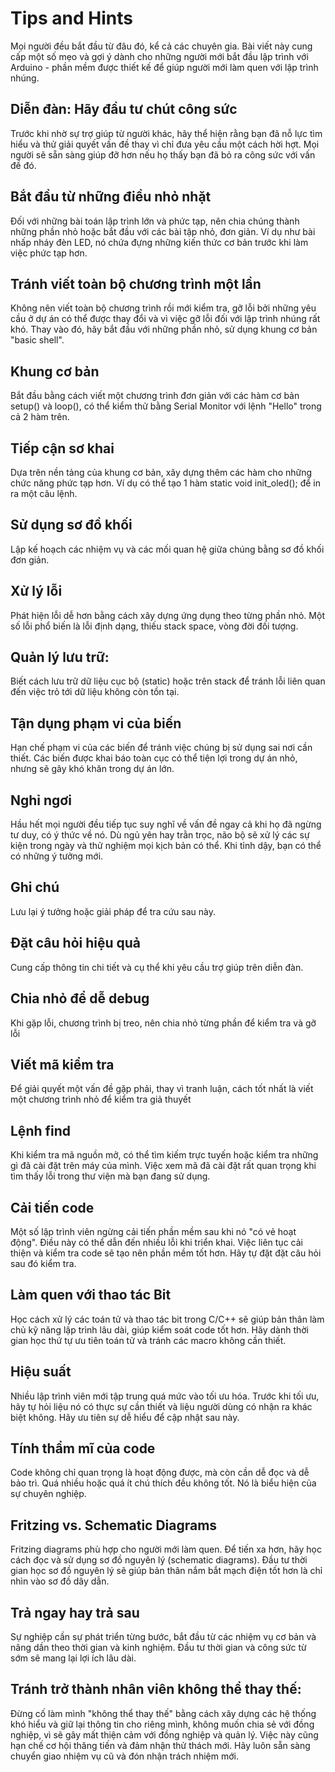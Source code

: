 # Tips and Hints
Mọi người đều bắt đầu từ đâu đó, kể cả các chuyên gia. Bài viết này cung cấp một số mẹo và gợi ý dành cho những người mới bắt đầu lập trình với Arduino - phần mềm được thiết kế để giúp người mới làm quen với lập trình nhúng.

## Diễn đàn: Hãy đầu tư chút công sức
Trước khi nhờ sự trợ giúp từ người khác, hãy thể hiện rằng bạn đã nỗ lực tìm hiểu và thử giải quyết vấn đề thay vì chỉ đưa yêu cầu một cách hời hợt. Mọi người sẽ sẵn sàng giúp đỡ hơn nếu họ thấy bạn đã bỏ ra công sức với vấn đề đó.

## Bắt đầu từ những điều nhỏ nhặt
Đối với những bài toán lập trình lớn và phức tạp, nên chia chúng thành những phần nhỏ hoặc bắt đầu với các bài tập nhỏ, đơn giản. 
Ví dụ như bài nhấp nháy đèn LED, nó chứa đựng những kiến thức cơ bản trước khi làm việc phức tạp hơn.

## Tránh viết toàn bộ chương trình một lần
Không nên viết toàn bộ chương trình rồi mới kiểm tra, gỡ lỗi bởi những yêu cầu ở dự án có thể được thay đổi và vì việc gỡ lỗi đối với lập trình nhúng rất khó. Thay vào đó, hãy bắt đầu với những phần nhỏ, sử dụng khung cơ bản "basic shell".

## Khung cơ bản
Bắt đầu bằng cách viết một chương trình đơn giản với các hàm cơ bản setup() và loop(), có thể kiểm thử bằng Serial Monitor với lệnh "Hello" trong cả 2 hàm trên.

## Tiếp cận sơ khai
Dựa trên nền tảng của khung cơ bản, xây dựng thêm các hàm cho những chức năng phức tạp hơn. Ví dụ có thể tạo 1 hàm static void init_oled(); để in ra một câu lệnh.

## Sử dụng sơ đồ khối
Lập kế hoạch các nhiệm vụ và các mối quan hệ giữa chúng bằng sơ đồ khối đơn giản.

## Xử lý lỗi
Phát hiện lỗi dễ hơn bằng cách xây dựng ứng dụng theo từng phần nhỏ. Một số lỗi phổ biến là lỗi định dạng, thiếu stack space, vòng đời đối tượng.

## Quản lý lưu trữ:
Biết cách lưu trữ dữ liệu cục bộ (static) hoặc trên stack để tránh lỗi liên quan đến việc trỏ tới dữ liệu không còn tồn tại.

## Tận dụng phạm vi của biến
Hạn chế phạm vi của các biến để tránh việc chúng bị sử dụng sai nơi cần thiết. Các biến được khai báo toàn cục có thể tiện lợi trong dự án nhỏ, nhưng  sẽ gây khó khăn trong dự án lớn.

## Nghỉ ngơi
Hầu hết mọi người đều tiếp tục suy nghĩ về vấn đề ngay cả khi họ đã ngừng tư duy, có ý thức về nó. Dù ngủ yên hay trằn trọc, não bộ sẽ xử lý các sự kiện trong ngày và thử nghiệm mọi kịch bản có thể. Khi tỉnh dậy, bạn có thể có những ý tưởng mới. 

## Ghi chú
Lưu lại ý tưởng hoặc giải pháp để tra cứu sau này.

## Đặt câu hỏi hiệu quả
Cung cấp thông tin chi tiết và cụ thể khi yêu cầu trợ giúp trên diễn đàn.

## Chia nhỏ để dễ debug
Khi gặp lỗi, chương trình bị treo, nên chia nhỏ từng phần để kiểm tra và gỡ lỗi

## Viết mã kiểm tra
Để giải quyết một vấn đề gặp phải, thay vì tranh luận, cách tốt nhất là viết một chương trình nhỏ để kiểm tra giả thuyết

## Lệnh find
Khi kiểm tra mã nguồn mở, có thể tìm kiếm trực tuyến hoặc kiểm tra những gì đã cài đặt trên máy của mình. Việc xem mã đã cài đặt rất quan trọng khi tìm thấy lỗi trong thư viện mà bạn đang sử dụng.

## Cải tiến code
Một số lập trình viên ngừng cải tiến phần mềm sau khi nó "có vẻ hoạt động". Điều này có thể dẫn đến nhiều lỗi khi triển khai. Việc liên tục cải thiện và kiểm tra code sẽ tạo nên phần mềm tốt hơn. Hãy tự đặt đặt câu hỏi sau đó kiểm tra.

## Làm quen với thao tác Bit
Học cách xử lý các toán tử và thao tác bit trong C/C++ sẽ giúp bản thân làm chủ kỹ năng lập trình lâu dài, giúp kiểm soát code tốt hơn. Hãy dành thời gian học thứ tự ưu tiên toán tử và tránh các macro không cần thiết.

## Hiệu suất
Nhiều lập trình viên mới tập trung quá mức vào tối ưu hóa. Trước khi tối ưu, hãy tự hỏi liệu nó có thực sự cần thiết và liệu người dùng có nhận ra khác biệt không. Hãy ưu tiên sự dễ hiểu để cập nhật sau này.

## Tính thẩm mĩ của code
Code không chỉ quan trọng là hoạt động được, mà còn cần dễ đọc và dễ bảo trì. Quá nhiều hoặc quá ít chú thích đều không tốt. Nó là biểu hiện của sự chuyên nghiệp.

## Fritzing vs. Schematic Diagrams
Fritzing diagrams phù hợp cho người mới làm quen. Để tiến xa hơn, hãy học cách đọc và sử dụng sơ đồ nguyên lý (schematic diagrams). Đầu tư thời gian học sơ đồ nguyên lý sẽ giúp bản thân nắm bắt mạch điện tốt hơn là chỉ nhìn vào sơ đồ dây dẫn.

## Trả ngay hay trả sau
Sự nghiệp cần sự phát triển từng bước, bắt đầu từ các nhiệm vụ cơ bản và nâng dần theo thời gian và kinh nghiệm.
Đầu tư thời gian và công sức từ sớm sẽ mang lại lợi ích lâu dài.

## Tránh trở thành nhân viên không thể thay thế:
Đừng cố làm mình "không thể thay thế" bằng cách xây dựng các hệ thống khó hiểu và giữ lại thông tin cho riêng mình, không muốn chia sẻ với đồng nghiệp, vì sẽ gây mất thiện cảm với đồng nghiệp và quản lý.
Việc này cũng hạn chế cơ hội thăng tiến và đảm nhận thử thách mới. Hãy luôn sẵn sàng chuyển giao nhiệm vụ cũ và đón nhận trách nhiệm mới.


